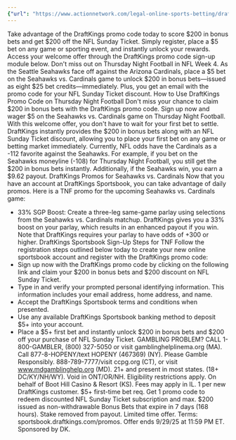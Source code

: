 ```yaml
---
{"url": "https://www.actionnetwork.com/legal-online-sports-betting/draftkings-promo-code-200-in-bonus-bets-available-for-seahawks-vs-cardinals-nfl-thursday-night-football", "title": "DraftKings Promo Code: Get $200 in Bonus Bets for TNF", "published": "2025-09-24T14:10:11.000Z", "source": "actionnetwork.com", "ingested": "2025-09-27"}
---
```


Take advantage of the DraftKings promo code today to score $200 in bonus bets and get $200 off the NFL Sunday Ticket. Simply register, place a $5 bet on any game or sporting event, and instantly unlock your rewards. Access your welcome offer through the DraftKings promo code sign-up module below.
Don't miss out on Thursday Night Football in NFL Week 4. As the Seattle Seahawks face off against the Arizona Cardinals, place a $5 bet on the Seahawks vs. Cardinals game to unlock $200 in bonus bets—issued as eight $25 bet credits—immediately. Plus, you get an email with the promo code for your NFL Sunday Ticket discount.
How to Use DraftKings Promo Code on Thursday Night Football
Don't miss your chance to claim $200 in bonus bets with the DraftKings promo code. Sign up now and wager $5 on the Seahawks vs. Cardinals game on Thursday Night Football.
With this welcome offer, you don't have to wait for your first bet to settle. DraftKings instantly provides the $200 in bonus bets along with an NFL Sunday Ticket discount, allowing you to place your first bet on any game or betting market immediately.
Currently, NFL odds have the Cardinals as a -112 favorite against the Seahawks. For example, if you bet on the Seahawks moneyline (-108) for Thursday Night Football, you still get the $200 in bonus bets instantly. Additionally, if the Seahawks win, you earn a $9.62 payout.
DraftKings Promos for Seahawks vs. Cardinals
Now that you have an account at DraftKings Sportsbook, you can take advantage of daily promos. Here is a TNF promo for the upcoming Seahawks vs. Cardinals game:
- 33% SGP Boost: Create a three-leg same-game parlay using selections from the Seahawks vs. Cardinals matchup. DraftKings gives you a 33% boost on your parlay, which results in an enhanced payout if you win. Note that DraftKings requires your parlay to have odds of +300 or higher.
DraftKings Sportsbook Sign-Up Steps for TNF
Follow the registration steps outlined below today to create your new online sportsbook account and register with the DraftKings promo code:
- Sign up now with the DraftKings promo code by clicking on the following link and claim your $200 in bonus bets and $200 discount on NFL Sunday Ticket.
- Type in and verify your prompted personal identifying information. This information includes your email address, home address, and name.
- Accept the DraftKings Sportsbook terms and conditions when presented.
- Use any available DraftKings Sportsbook banking method to deposit $5+ into your account.
- Place a $5+ first bet and instantly unlock $200 in bonus bets and $200 off your purchase of NFL Sunday Ticket.
GAMBLING PROBLEM? CALL 1-800-GAMBLER, (800) 327-5050 or visit gamblinghelplinema.org (MA). Call 877-8-HOPENY/text HOPENY (467369) (NY). Please Gamble Responsibly. 888-789-7777/visit ccpg.org (CT), or visit www.mdgamblinghelp.org (MD). 21+ and present in most states. (18+ DC/KY/NH/WY). Void in ONT/OR/NH. Eligibility restrictions apply. On behalf of Boot Hill Casino & Resort (KS). Fees may apply in IL. 1 per new DraftKings customer. $5+ first-time bet req. Get 1 promo code to redeem discounted NFL Sunday Ticket subscription and max. $200 issued as non-withdrawable Bonus Bets that expire in 7 days (168 hours). Stake removed from payout. Limited time offer. Terms: sportsbook.draftkings.com/promos. Offer ends 9/29/25 at 11:59 PM ET. Sponsored by DK.